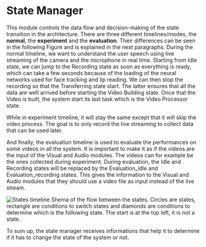 # State Manager

This module controls the data flow and decision-making of the state transition in the architecture. There are three different timelines/modes, the **normal**, the **experiment** and the **evaluation**. Their differences can be seen in the following Figure and is explained in the next paragraphs. During the normal timeline, we want to understand the user speech using live streaming of the camera and the microphone in real time. Starting from Idle state, we can jump to the Recording state as soon as everything is ready, which can take a few seconds because of the loading of the neural networks used for face tracking and lip reading. We can then stop the recording so that the Transferring state start. The latter ensures that all the data are well arrived before starting the Video Building state. Once that the Video is built, the system start its last task which is the Video Processor state.

While in experiment timeline, it will stay the same except that it will skip the video process. The goal is to only record the live streaming to collect data that can be used later.

And finally, the evaluation timeline is used to evaluate the performances on some videos in all the system. It is important to make it as if the videos are the input of the Visual and Audio modules. The videos can for example be the ones collected during experiment. During evaluation, the Idle and Recording states will be replaced by the Evaluation_idle and Evaluation_recording states. This gives the information to the Visual and Audio modules that they should use a video file as input instead of the live stream.

![States timeline](https://github.com/CHILIpReading/State_Manager/blob/824f39507d35611cff8ccbc7bda052959227f697/images/states.png)
Shema of the flow between the states. Circles are states, rectangle are conditions to switch states and diamonds are conditions to determine which is the following state. The start is at the top left, it is not a state.

To sum up, the state manager receives informations that help it to determine if it has to change the state of the system or not.
